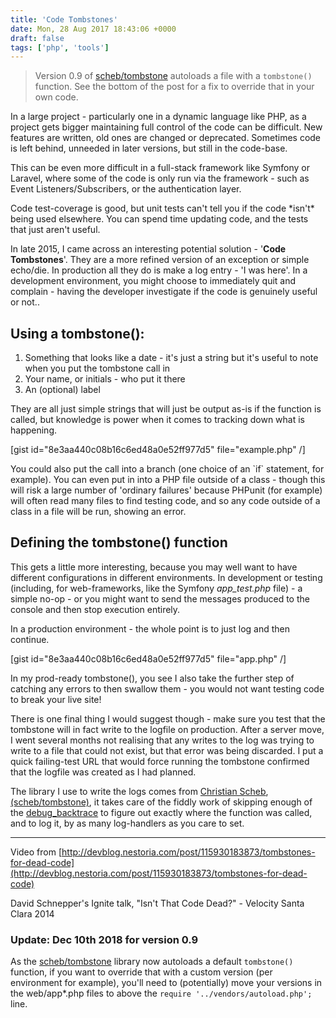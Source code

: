 ```yaml
---
title: 'Code Tombstones'
date: Mon, 28 Aug 2017 18:43:06 +0000
draft: false
tags: ['php', 'tools']
---
```


> Version 0.9 of [scheb/tombstone](https://github.com/scheb/tombstone) autoloads a file with a `tombstone()` function. See the bottom of the post for a fix to override that in your own code.

In a large project - particularly one in a dynamic language like PHP, as a project gets bigger maintaining full control of the code can be difficult. New features are written, old ones are changed or deprecated. Sometimes code is left behind, unneeded in later versions, but still in the code-base.

This can be even more difficult in a full-stack framework like Symfony or Laravel, where some of the code is only run via the framework - such as Event Listeners/Subscribers, or the authentication layer.

Code test-coverage is good, but unit tests can't tell you if the code \*isn't\* being used elsewhere. You can spend time updating code, and the tests that just aren't useful.

In late 2015, I came across an interesting potential solution - '**Code Tombstones**'. They are a more refined version of an exception or simple echo/die. In production all they do is make a log entry - 'I was here'. In a development environment, you might choose to immediately quit and complain - having the developer investigate if the code is genuinely useful or not..

Using a tombstone():
--------------------

1.  Something that looks like a date - it's just a string but it's useful to note when you put the tombstone call in
2.  Your name, or initials - who put it there
3.  An (optional) label

They are all just simple strings that will just be output as-is if the function is called, but knowledge is power when it comes to tracking down what is happening.

\[gist id="8e3aa440c08b16c6ed48a0e52ff977d5" file="example.php" /\]

You could also put the call into a branch (one choice of an \`if\` statement, for example). You can even put in into a PHP file outside of a class - though this will risk a large number of 'ordinary failures' because PHPunit (for example) will often read many files to find testing code, and so any code outside of a class in a file will be run, showing an error.

Defining the tombstone() function
---------------------------------

This gets a little more interesting, because you may well want to have different configurations in different environments. In development or testing (including, for web-frameworks, like the Symfony _app\_test.php_ file) - a simple no-op - or you might want to send the messages produced to the console and then stop execution entirely.

In a production environment - the whole point is to just log and then continue.

\[gist id="8e3aa440c08b16c6ed48a0e52ff977d5" file="app.php" /\]

In my prod-ready tombstone(), you see I also take the further step of catching any errors to then swallow them - you would not want testing code to break your live site!

There is one final thing I would suggest though - make sure you test that the tombstone will in fact write to the logfile on production. After a server move, I went several months not realising that any writes to the log was trying to write to a file that could not exist, but that error was being discarded. I put a quick failing-test URL that would force running the tombstone confirmed that the logfile was created as I had planned.

The library I use to write the logs comes from [Christian Scheb](https://github.com/scheb/tombstone), [(scheb/tombstone)](https://packagist.org/packages/scheb/tombstone), it takes care of the fiddly work of skipping enough of the [debug\_backtrace](https://php.net/debug_backtrace) to figure out exactly where the function was called, and to log it, by as many log-handlers as you care to set.

* * *

Video from [http://devblog.nestoria.com/post/115930183873/tombstones-for-dead-code](http://devblog.nestoria.com/post/115930183873/tombstones-for-dead-code)

David Schnepper's Ignite talk, "Isn't That Code Dead?" - Velocity Santa Clara 2014

### Update: Dec 10th 2018 for version 0.9

As the [scheb/tombstone](https://github.com/scheb/tombstone) library now autoloads a default `tombstone()` function, if you want to override that with a custom version (per environment for example), you'll need to (potentially) move your versions in the web/app\*.php files to above the `require '../vendors/autoload.php';` line.